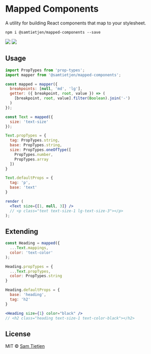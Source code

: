# Mapped Components
A utility for building React components that map to your stylesheet.

```shell
npm i @samtietjen/mapped-components --save
```
<a href="https://nodejs.org/api/documentation.html#documentation_stability_index">
<img src="https://img.shields.io/badge/stability-experimental-lightgrey.svg?style=flat-square"></a>
<a href="https://opensource.org/licenses/MIT">
<img src="https://img.shields.io/badge/license-MIT-black.svg?style=flat-square"></a>

## Usage
```jsx
import PropTypes from 'prop-types';
import mapper from '@samtietjen/mapped-components';

const mapped = mapper({
  breakpoints: [null, 'md', 'lg'],
  getter: ({ breakpoint, root, value }) => (
    [breakpoint, root, value].filter(Boolean).join('-')
  )
});

const Text = mapped({
  size: 'text-size'
});

Text.propTypes = {
  tag: PropTypes.string,
  base: PropTypes.string,
  size: PropTypes.oneOfType([
    PropTypes.number,
    PropTypes.array
  ])
}

Text.defaultProps = {
  tag: 'p',
  base: 'text'
}

render (
  <Text size={[1, null, 3]} /> 
  // <p class="text text-size-1 lg-text-size-3"></p>
);
```

## Extending
```jsx
const Heading = mapped({
  ...Text.mappings,
  color: 'text-color'
);

Heading.propTypes = {
  ...Text.propTypes,
  color: PropTypes.string
}

Heading.defaultProps = {
  base: 'heading',
  tag: 'h2'
}

<Heading size={1} color="black" />
// <h2 class="heading text-size-1 text-color-black"></h2>
```

## License
MIT © [Sam Tietjen](https://samtietjen.com)